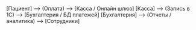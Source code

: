 [Пациент] --> (Оплата) --> [Касса / Онлайн шлюз]
[Касса] --> (Запись в 1С) --> [Бухгалтерия / БД платежей]
[Бухгалтерия] --> (Отчеты / аналитика) --> [Сотрудники]
